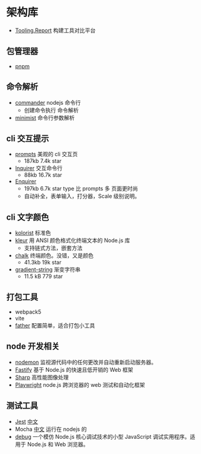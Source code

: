 <!--
 * @Desc:
 * @Author: 曾茹菁
 * @Date: 2022-08-14 11:02:32
 * @LastEditors: 曾茹菁
 * @LastEditTime: 2022-09-01 12:19:44
-->

# 架构库

- [Tooling.Report](https://bundlers.tooling.report/) 构建工具对比平台

## 包管理器

- [pnpm](https://www.pnpm.cn/)

## 命令解析

- [commander](https://www.npmjs.com/package/commander) nodejs 命令行
  - 创建命令执行 命令解析
- [minimist](https://www.npmjs.com/package/minimist) 命令行参数解析

## cli 交互提示

- [prompts](https://www.npmjs.com/package/prompts) 美观的 cli 交互页
  - 187kb 7.4k star
- [Inquirer](https://github.com/SBoudrias/Inquirer.js/) 交互命令行
  - 88kb 16.7k star
- [Enquirer](https://www.npmjs.com/package/enquirer)
  - 197kb 6.7k star type 比 prompts 多 页面更时尚
  - 自动补全，表单输入，打分器，Scale 级别说明。

## cli 文字颜色

- [kolorist](https://www.npmjs.com/package/kolorist) 标准色
- [kleur](https://github.com/lukeed/kleur) 用 ANSI 颜色格式化终端文本的 Node.js 库
  - 支持链式方法，嵌套方法
- [chalk](https://www.npmjs.com/package/chalk) 终端颜色。没错，又是颜色
  - 41.3kb 19k star
- [gradient-string](https://www.npmjs.com/package/gradient-string) 渐变字符串
  - 11.5 kB 779 star

## 打包工具

- webpack5
- vite
- [father](https://github.com/umijs/father) 配置简单，适合打包小工具

## node 开发相关

- [nodemon](https://nodemon.io/) 监视源代码中的任何更改并自动重新启动服务器。
- [Fastify](https://www.fastify.io/) 基于 Node.js 的快速且低开销的 Web 框架
- [Sharp](https://sharp.pixelplumbing.com/) 高性能图像处理
- [Playwright](https://playwright.dev/docs/intro) node.js 跨浏览器的 web 测试和自动化框架

## 测试工具

- [Jest](https://github.com/facebook/jest) [中文](https://www.jestjs.cn/)
- Mocha [中文](https://mochajs.cn/) 运行在 nodejs 的
- [debug](https://www.npmjs.com/package/debug) 一个模仿 Node.js 核心调试技术的小型 JavaScript 调试实用程序。适用于 Node.js 和 Web 浏览器。
